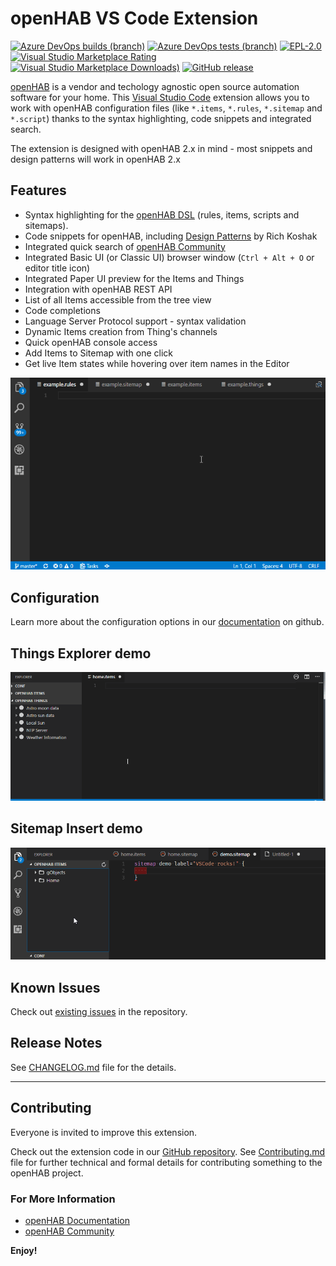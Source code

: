 # openHAB VS Code Extension

[![Azure DevOps builds (branch)][ADOBuildBadgeImage]][ADOBuildBadgeImageLink]
[![Azure DevOps tests (branch)][ADOTestImage]][ADOTestImageLink]
[![EPL-2.0][LicenseBadgeImage]][LicenseBadgeImageLink]
[![Visual Studio Marketplace Rating][MarketplaceRatingBadgeImage]][MarketplaceRatingBadgeImageLink]
[![Visual Studio Marketplace Downloads)][MarketplaceDownloadBadgeImage]][MarketplaceDownloadBadgeImageLink]
[![GitHub release][GitHubReleaseBadge]][GitHubReleaseBadgeLink]

[openHAB](http://www.openhab.org) is a vendor and techology agnostic open source automation software for your home. This [Visual Studio Code](https://code.visualstudio.com) extension allows you to work with openHAB configuration files (like `*.items`, `*.rules`, `*.sitemap` and `*.script`) thanks to the syntax highlighting, code snippets and integrated search.

The extension is designed with openHAB 2.x in mind - most snippets and design patterns will work in openHAB 2.x

## Features

- Syntax highlighting for the [openHAB DSL](https://www.openhab.org/docs/configuration/) (rules, items, scripts and sitemaps).
- Code snippets for openHAB, including [Design Patterns](https://community.openhab.org/tags/designpattern) by Rich Koshak
- Integrated quick search of [openHAB Community](https://community.openhab.org)
- Integrated Basic UI (or Classic UI) browser window (`Ctrl + Alt + O` or editor title icon)
- Integrated Paper UI preview for the Items and Things
- Integration with openHAB REST API
- List of all Items accessible from the tree view
- Code completions
- Language Server Protocol support - syntax validation
- Dynamic Items creation from Thing's channels
- Quick openHAB console access
- Add Items to Sitemap with one click
- Get live Item states while hovering over item names in the Editor

![openHAB2 code snippets](docs/images/openhab-demo.gif)

## Configuration

Learn more about the configuration options in our [documentation](https://github.com/openhab/openhab-vscode/blob/master/docs/USAGE.md) on github.

## Things Explorer demo

![Things Explorer](docs/images/openhab-things.gif)

## Sitemap Insert demo

![Quick insert Items into Sitemap](docs/images/openhab-sitemap-insert.gif)

## Known Issues

Check out [existing issues](https://github.com/openhab/openhab-vscode/issues) in the repository.

## Release Notes

See [CHANGELOG.md](https://github.com/openhab/openhab-vscode/blob/master/CHANGELOG.md) file for the details.

----

## Contributing

Everyone is invited to improve this extension.

Check out the extension code in our [GitHub repository](https://github.com/openhab/openhab-vscode/).
See [Contributing.md](https://github.com/openhab/openhab-vscode/blob/master/CONTRIBUTING.md) file for further technical and formal details for contributing something to the openHAB project.

### For More Information

- [openHAB Documentation](https://www.openhab.org/docs/)
- [openHAB Community](https://community.openhab.org)

**Enjoy!**

[ADOBuildBadgeImage]: https://img.shields.io/azure-devops/build/openhab/82e39b03-2e63-4a34-84ca-3cb57be32202/2/master?logo=azure-pipelines&logoColor=blue
[ADOBuildBadgeImageLink]: https://dev.azure.com/openhab/vscode-openhab/_build?definitionId=2

[ADOTestImage]: https://img.shields.io/azure-devops/tests/openhab/82e39b03-2e63-4a34-84ca-3cb57be32202/2/master?logo=azure-devops&logoColor=blue
[ADOTestImageLink]: https://dev.azure.com/openhab/vscode-openhab/_build?definitionId=2

[LicenseBadgeImage]: https://img.shields.io/badge/license-EPL%202-green.svg (License Information)
[LicenseBadgeImageLink]: https://opensource.org/licenses/EPL-2.0

[MarketplaceRatingBadgeImage]: https://img.shields.io/visual-studio-marketplace/stars/openhab.openhab?color=orange&label=marketplace&logo=visual-studio-code&logoColor=blue (Star rating)
[MarketplaceRatingBadgeImageLink]: https://marketplace.visualstudio.com/items?itemName=openhab.openhab&ssr=false#review-details

[MarketplaceDownloadBadgeImage]: https://img.shields.io/visual-studio-marketplace/d/openhab.openhab?logo=visual-studio-code&logoColor=blue
[MarketplaceDownloadBadgeImageLink]: https://marketplace.visualstudio.com/items?itemName=openhab.openhab

[GitHubReleaseBadge]: https://img.shields.io/github/v/release/openhab/openhab-vscode?include_prereleases (latest by date including pre-releases)
[GitHubReleaseBadgeLink]: https://github.com/openhab/openhab-vscode/releases